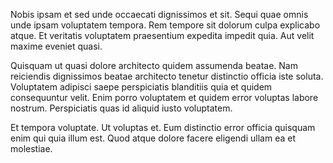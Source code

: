 Nobis ipsam et sed unde occaecati dignissimos et sit. Sequi quae omnis unde ipsam voluptatem tempora. Rem tempore sit dolorum culpa explicabo atque. Et veritatis voluptatem praesentium expedita impedit quia. Aut velit maxime eveniet quasi.
 Quisquam ut quasi dolore architecto quidem assumenda beatae. Nam reiciendis dignissimos beatae architecto tenetur distinctio officia iste soluta. Voluptatem adipisci saepe perspiciatis blanditiis quia et quidem consequuntur velit. Enim porro voluptatem et quidem error voluptas labore nostrum. Perspiciatis quas id aliquid iusto voluptatem.
 Et tempora voluptate. Ut voluptas et. Eum distinctio error officia quisquam enim qui quia illum est. Quod atque dolore facere eligendi ullam ea et molestiae.